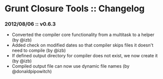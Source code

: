 # Grunt Closure Tools :: Changelog

### 2012/08/06 :: v0.6.3

 * Converted the compiler core functionality from a multitask to a helper (by @izb)
 * Added check on modified dates so that compiler skips files it doesn't need to compile (by @izb)
 * If defined output directory for compiler does not exist, we now create it (by @izb)
 * Compiled output file can now use dynamic file names (by @donaldpipowitch)